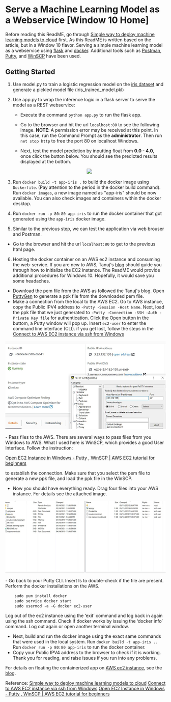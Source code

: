 # Serve a Machine Learning Model as a Webservice [Window 10 Home]

Before reading this ReadME, go through [Simple way to deploy machine learning models to cloud](https://towardsdatascience.com/simple-way-to-deploy-machine-learning-models-to-cloud-fd58b771fdcf) first. As this ReadME is written based on the article, but in a Window 10 flavor.
Serving a simple machine learning model as a webservice using [flask](http://flask.pocoo.org/) and [docker](https://www.docker.com/). Additional tools such as [Postman](https://www.postman.com/), [Putty](https://www.putty.org/), and [WinSCP](https://winscp.net/eng/index.php) have been used.

## Getting Started

1. Use model.py to train a logistic regression model on the [iris dataset](http://archive.ics.uci.edu/ml/datasets/iris) and generate a pickled model file (iris_trained_model.pkl)
2. Use app.py to wrap the inference logic in a flask server to serve the model as a REST webservice:

   - Execute the command `python app.py` to run the flask app.
   - Go to the browser and hit the url `localhost:80` to see the following image. **NOTE**: A permission error may be received at this point. In this case, run the Command Prompt as the **administrator**. Then run `net stop http` to free the port 80 on localhost Windows.

   - Next, test the model prediction by inputting float from **0.0 - 4.0**, once click the button below. You should see the predicted results displayed at the bottom.
   <p align="center">
    <img  src="https://github.com/damien2012eng/deploy-ml-model-windows10/blob/main/images/localPredict.JPG">
   </p>

3. Run `docker build -t app-iris .` to build the docker image using `Dockerfile`. (Pay attention to the period in the docker build command). Run `docker images`, a new image named as "app-iris" should be now available. You can also check images and containers within the docker desktop.
4. Run `docker run -p 80:80 app-iris` to run the docker container that got generated using the `app-iris` docker image.
5. Similar to the previous step, we can test the application via web brouser and Postman.

- Go to the browser and hit the url `localhost:80` to get to the previous html page.

6. Hosting the docker container on an AWS ec2 instance and consuming the web-service.
   If you are new to AWS, Tanuj's [blog](https://towardsdatascience.com/simple-way-to-deploy-machine-learning-models-to-cloud-fd58b771fdcf) should guide you through how to initialize the EC2 instance. The ReadME would provide additional procedures for Windows 10. Hopefully, it would save you some headaches.

- Download the pem file from the AWS as followed the Tanuj's blog. Open [PuttyGen](https://www.puttygen.com/) to generate a ppk file from the downloaded pem file.
- Make a connection from the local to the AWS EC2. Go to AWS instance, copy the Public IPV4 address to `-Putty -Session -Host Name`. Next, load the ppk file that we just generated to `-Putty -Connection -SSH -Auth -Private Key file` for authentication. Click the Open button in the buttom, a Putty window will pop up. Insert `ec2-user` to enter the command line interface (CLI). if you get lost, follow the steps in the [Connect to AWS EC2 instance via ssh from Windows](https://www.youtube.com/watch?v=f52IOtTqcP8&t=364s)
<p align="center">
 <img  src="https://github.com/damien2012eng/deploy-ml-model-windows10/blob/main/Putty1.JPG">
</p>
- Pass files to the AWS. There are several ways to pass files from you Windows to AWS. What I used here is WinSCP, which provides a good User Interface. Follow the instruction:

[Open EC2 Instance in Windows - Putty , WinSCP | AWS EC2 tutorial for beginners](https://www.youtube.com/watch?v=F2HNtz2Z-00)

to establish the connection. Make sure that you select the pem file to generate a new ppk file, and load the ppk file in the WinSCP.

- Now you should have everything ready. Drag four files into your AWS instance. For details see the attached image.
<p align="center">
 <img  src="https://github.com/damien2012eng/deploy-ml-model-windows10/blob/main/WinSCP3.JPG">
</p>
- Go back to your Putty CLI. Insert ls to double-check if the file are present. Perform the docker installations on the AWS.

```sudo amazon-linux-extras install docker
    sudo yum install docker
    sudo service docker start
    sudo usermod -a -G docker ec2-user
```

Log out of the ec2 instance using the ‘exit’ command and log back in again using the ssh command. Check if docker works by issuing the ‘docker info’ command. Log out again or open another terminal window.

- Next, build and run the docker image using the exact same commands that were used in the local system. Run `docker build -t app-iris .`. Run `docker run -p 80:80 app-iris` to run the docker container.
- Copy your Public IPV4 address to the browser to check if it is working.
  Thank you for reading, and raise issues if you run into any problems.

For details on floating the containerized app on [AWS ec2 instance](https://aws.amazon.com/ec2/), see the [blog](https://medium.com/@tanuj.jain.10/simple-way-to-deploy-machine-learning-models-to-cloud-fd58b771fdcf).

Reference:
[Simple way to deploy machine learning models to cloud](https://towardsdatascience.com/simple-way-to-deploy-machine-learning-models-to-cloud-fd58b771fdcf)
[Connect to AWS EC2 instance via ssh from Windows](https://www.youtube.com/watch?v=f52IOtTqcP8&t=364s)
[Open EC2 Instance in Windows - Putty , WinSCP | AWS EC2 tutorial for beginners](https://www.youtube.com/watch?v=F2HNtz2Z-00)
